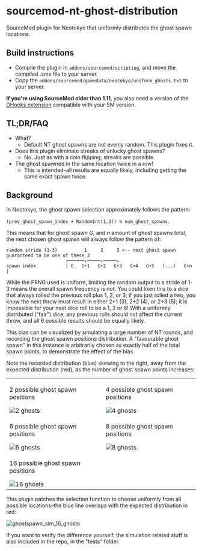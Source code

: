 # sourcemod-nt-ghost-distribution
SourceMod plugin for Neotokyo that uniformly distributes the ghost spawn locations.

## Build instructions
* Compile the plugin in `addons/sourcemod/scripting`, and move the compiled .smx file to your server.
* Copy the `addons/sourcemod/gamedata/neotokyo/uniform_ghosts.txt` to your server.

**If you're using SourceMod older than 1.11**, you also need a version of the [DHooks extension](https://forums.alliedmods.net/showpost.php?p=2588686) compatible with your SM version.

## TL;DR/FAQ
* What?
  * Default NT ghost spawns are not evenly random. This plugin fixes it.
* Does this plugin eliminate streaks of unlucky ghost spawns?
  * No. Just as with a coin flipping, streaks are possible.
* The ghost spawned in the same location twice in a row!
  * This is intended–all results are equally likely, including getting the same exact spawn twice.

## Background
In Neotokyo, the ghost spawn selection approximately follows the pattern:

`(prev_ghost_spawn_index + RandomInt(1,3)) % num_ghost_spawns`.

This means that for ghost spawn *G*, and *n* amount of ghost spawns total, the next chosen ghost spawn will always follow the pattern of:
```
random stride (1-3)          1     2     3 <-- next ghost spawn guaranteed to be one of these 3
                      ┌──────↓─────↓─────↓
spawn index           | G   G+1   G+2   G+3   G+4   G+5   (...)   G+n |
```

While the PRNG used is uniform, limiting the random output to a stride of 1-3 means the overall spawn frequency is not.
You could liken this to a dice that always rolled the previous roll plus 1, 2, or 3; if you just rolled a two, you know the next throw must result in either 2+1 (3), 2+2 (4), or 2+3 (5);
it is impossible for your next dice roll to be a 1, 2 or 6!
With a uniformly distributed ("fair") dice, any previous rolls should not affect the current throw, and all 6 possible results should be equally likely.

This bias can be visualized by simulating a large number of NT rounds, and recording the ghost spawn positions distribution.
A "favourable ghost spawn" in this instance is arbitrarily chosen as exactly half of the total spawn points, to demonstrate the effect of the bias.

Note the recorded distribution (blue) skewing to the right, away from the expected distribution (red), as the number of ghost spawn points increases:

<table>
<tr>
  <td>
    <p>2 possible ghost spawn positions</p>
    <img alt="2 ghosts" src="https://github.com/Rainyan/sourcemod-nt-ghost-distribution/assets/6595066/f5acb305-2c3c-4668-8255-69d3e76141af" />
  </td>
  <td>
    <p>4 possible ghost spawn positions</p>
    <img alt="4 ghosts" src="https://github.com/Rainyan/sourcemod-nt-ghost-distribution/assets/6595066/d64fc500-213d-42e4-a94e-475854f25edc" />
  </td>
</tr>
<tr>
  <td>
    <p>6 possible ghost spawn positions</p>
    <img alt="6 ghosts" src="https://github.com/Rainyan/sourcemod-nt-ghost-distribution/assets/6595066/60bf262e-8015-45fd-a1d0-c29f0bac26b0" />
  </td>
  <td>
    <p>8 possible ghost spawn positions</p>
    <img alt="8 ghosts" src="https://github.com/Rainyan/sourcemod-nt-ghost-distribution/assets/6595066/48f53b86-2b0e-4701-9204-a8eb9f716b4f" />
  </td>
</tr>
<tr>
  <td>
    <p>16 possible ghost spawn positions</p>
    <img alt="16 ghosts" src="https://github.com/Rainyan/sourcemod-nt-ghost-distribution/assets/6595066/1bf1bdf3-9edb-4dcc-a564-bcad19c873af" />
  </td>
</tr>
</table>

This plugin patches the selection function to choose uniformly from all possible locations–the blue line overlaps with the expected distribution in red:

![ghostspawn_sim_16_ghosts](https://github.com/Rainyan/sourcemod-nt-ghost-distribution/assets/6595066/8fb3083d-033f-41d2-b63a-4c075a795629)

If you want to verify the difference yourself, the simulation related stuff is also included in the repo, in the "tests" folder.
